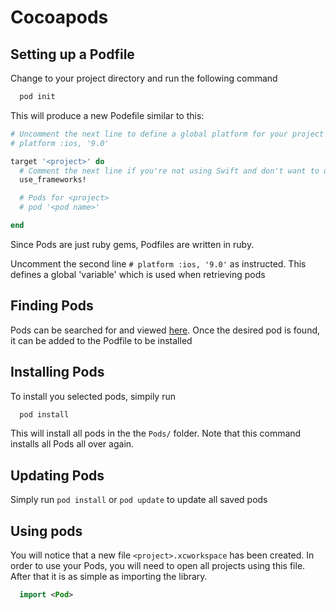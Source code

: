 # Cocoapods

## Setting up a Podfile
Change to your project directory and run the following command

```bash
  pod init
```

This will produce a new Podefile similar to this:

```Ruby
# Uncomment the next line to define a global platform for your project
# platform :ios, '9.0'

target '<project>' do
  # Comment the next line if you're not using Swift and don't want to use dynamic frameworks
  use_frameworks!

  # Pods for <project>
  # pod '<pod name>'

end
```

Since Pods are just ruby gems, Podfiles are written in ruby.

Uncomment the second line `# platform :ios, '9.0'` as instructed. This defines a
global 'variable' which is used when retrieving pods

## Finding Pods

Pods can be searched for and viewed [here](https://cocoapods.org). Once the desired
pod is found, it can be added to the Podfile to be installed

## Installing Pods

To install you selected pods, simpily run
```bash
  pod install
```
This will install all pods in the the `Pods/` folder. Note that this command
installs all Pods all over again.

## Updating Pods

Simply run
`pod install` or `pod update` to update all saved pods

## Using pods

You will notice that a new file `<project>.xcworkspace` has been created. In order
to use your Pods, you will need to open all projects using this file. After that
it is as simple as importing the library.

```Swift
  import <Pod>
```
